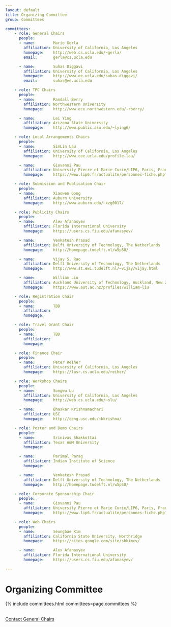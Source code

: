 ```yaml
---
layout: default
title: Organizing Committee
group: Committees

committees:
    - role: General Chairs
      people:
      - name:        Mario Gerla
        affiliation: University of California, Los Angeles
        homepage:    http://web.cs.ucla.edu/~gerla/
        email:       gerla@cs.ucla.edu

      - name:        Suhas Diggavi
        affiliation: University of California, Los Angeles
        homepage:    http://www.ee.ucla.edu/suhas-diggavi/
        email:       suhas@ee.ucla.edu

    - role: TPC Chairs
      people:
      - name:        Randall Berry
        affiliation: Northwestern University
        homepage:    http://www.ece.northwestern.edu/~rberry/

      - name:        Lei Ying
        affiliation: Arizona State University
        homepage:    http://www.public.asu.edu/~lying6/

    - role: Local Arrangements Chairs
      people:
      - name:        SimLin Lau
        affiliation: University of California, Los Angeles
        homepage:    http://www.cee.ucla.edu/profile-lau/

      - name:        Giovanni Pau
        affiliation: University Pierre et Marie Curie/LIP6, Paris, France
        homepage:    https://www.lip6.fr/actualite/personnes-fiche.php?nom=Pau

    - role: Submission and Publication Chair
      people:
      - name:        Xiaowen Gong
        affiliation: Auburn University
        homepage:    http://www.auburn.edu/~xzg0017/

    - role: Publicity Chairs
      people:
      - name:        Alex Afanasyev
        affiliation: Florida International University
        homepage:    https://users.cs.fiu.edu/afanasyev/

      - name:        Venkatesh Prasad
        affiliation: Delft University of Technology, The Netherlands
        homepage:    http://homepage.tudelft.nl/w5p50/

      - name:        Vijay S. Rao
        affiliation: Delft University of Technology, The Netherlands
        homepage:    http://www.st.ewi.tudelft.nl/~vijay/vijay.html

      - name:        William Liu
        affiliation: Auckland University of Technology, Auckland, New Zealand
        homepage:    https://www.aut.ac.nz/profiles/william-liu

    - role: Registration Chair
      people:
      - name:        TBD
        affiliation: 
        homepage:    

    - role: Travel Grant Chair
      people:
      - name:        TBD
        affiliation: 
        homepage:    

    - role: Finance Chair
      people:
      - name:        Peter Reiher
        affiliation: University of California, Los Angeles
        homepage:    https://lasr.cs.ucla.edu/reiher/

    - role: Workshop Chairs
      people:
      - name:        Songwu Lu
        affiliation: University of California, Los Angeles
        homepage:    http://web.cs.ucla.edu/~slu/

      - name:        Bhaskar Krishnamachari
        affiliation: USC
        homepage:    http://ceng.usc.edu/~bkrishna/

    - role: Poster and Demo Chairs
      people:
      - name:        Srinivas Shakkottai
        affiliation: Texas A&M University
        homepage:    

      - name:        Parimal Parag
        affiliation: Indian Institute of Science
        homepage:    

      - name:        Venkatesh Prasad
        affiliation: Delft University of Technology, The Netherlands
        homepage:    http://homepage.tudelft.nl/w5p50/

    - role: Corporate Sponsorship Chair
      people:
      - name:        Giovanni Pau
        affiliation: University Pierre et Marie Curie/LIP6, Paris, France
        homepage:    https://www.lip6.fr/actualite/personnes-fiche.php?nom=Pau

    - role: Web Chairs
      people:
      - name:        Seungbae Kim
        affiliation: California State University, Northridge
        homepage:    https://sites.google.com/site/sbkimcv/

      - name:        Alex Afanasyev
        affiliation: Florida International University
        homepage:    https://users.cs.fiu.edu/afanasyev/

---
```


# Organizing Committee

{% include committees.html committees=page.committees %}

<br/>

<div class="row">
  <div class="col-sm-6 col-sm-offset-3">
    <a href="mailto:gerla@cs.ucla.edu,suhas@ee.ucla.edu" class="btn btn-primary btn-block" role="button">Contact General Chairs</a>
  </div>
</div>
